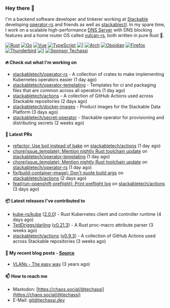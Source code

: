 ### Hey there 👋

I'm a backend software developer and tinkerer working at [Stackable][stackable] developing
[operator-rs][op-rs] and friends as well as [stackablectl][sctl]. In my spare time, I work
on a scalable high-performance [DNS Server][portal] with DNS blocking features and a home
router OS called [vulcan-rs][vulcan], both written in pure Rust 🦀.

[sctl]: https://github.com/stackabletech/stackable-cockpit
[op-rs]: https://github.com/stackabletech/operator-rs
[stackable]: https://github.com/stackabletech
[portal]: https://github.com/portal-rs/portal
[vulcan]: https://github.com/vulcan-rs

[![Rust](https://img.shields.io/badge/-Rust-141414?style=flat&logo=rust&logoColor=%23f97f39)](https://www.rust-lang.org/)
[![Go](https://img.shields.io/badge/-Go-141414?style=flat&logo=go&logoColor=%23f97f39)](https://go.dev/)
[![Vue](https://img.shields.io/badge/-Vue-141414?style=flat&logo=vuedotjs&logoColor=%23f97f39)](https://vuejs.org/)
[![TypeScript](https://img.shields.io/badge/-TypeScript-141414?style=flat&logo=typescript&logoColor=%23f97f39)](https://www.typescriptlang.org/)
![|](https://img.shields.io/badge/-%7C-141414?style=flat&logoColor=%23f97f39)
[![Arch](https://img.shields.io/badge/-Arch-141414?style=flat&logo=archlinux&logoColor=%23f97f39)](https://archlinux.org/)
[![Obsidian](https://img.shields.io/badge/-Obsidian-141414?style=flat&logo=obsidian&logoColor=%23f97f39)](https://obsidian.md/)
[![Firefox](https://img.shields.io/badge/-Firefox-141414?style=flat&logo=firefox&logoColor=%23f97f39)](https://www.mozilla.org/en-US/firefox/new/)
[![Thunderbird](https://img.shields.io/badge/-Thunderbird-141414?style=flat&logo=thunderbird&logoColor=%23f97f39)](https://www.thunderbird.net/en-US/)
![|](https://img.shields.io/badge/-%7C-141414?style=flat&logoColor=%23f97f39)
[![Sponsor Techassi](https://img.shields.io/badge/-Sponsor-141414?style=flat&logo=github&logoColor=%23f97f39)](https://github.com/sponsors/Techassi)

#### 🔥 Check out what I'm working on


- [stackabletech/operator-rs](https://github.com/stackabletech/operator-rs) - A collection of crates to make implementing Kubernetes operators easier (1 day ago)
- [stackabletech/operator-templating](https://github.com/stackabletech/operator-templating) - Templates for ci and packaging files that are common across all operators (1 day ago)
- [stackabletech/actions](https://github.com/stackabletech/actions) - A collection of GitHub Actions used across Stackable repositories (2 days ago)
- [stackabletech/docker-images](https://github.com/stackabletech/docker-images) - Product images for the Stackable Data Platform (3 days ago)
- [stackabletech/secret-operator](https://github.com/stackabletech/secret-operator) - Stackable operator for provisioning and distributing secrets (2 weeks ago)

#### 🧪 Latest PRs


- [refactor: Use boil instead of bake](https://github.com/stackabletech/actions/pull/79) on [stackabletech/actions](https://github.com/stackabletech/actions) (1 day ago)
- [chore(issue_template): Mention nightly Rust toolchain update](https://github.com/stackabletech/operator-templating/pull/550) on [stackabletech/operator-templating](https://github.com/stackabletech/operator-templating) (1 day ago)
- [chore(issue_template): Mention nightly Rust toolchain update](https://github.com/stackabletech/operator-rs/pull/1093) on [stackabletech/operator-rs](https://github.com/stackabletech/operator-rs) (1 day ago)
- [fix(build-container-image): Don&#39;t quote build args](https://github.com/stackabletech/actions/pull/78) on [stackabletech/actions](https://github.com/stackabletech/actions) (2 days ago)
- [feat(run-openshift-preflight): Print preflight log](https://github.com/stackabletech/actions/pull/77) on [stackabletech/actions](https://github.com/stackabletech/actions) (3 days ago)

#### 📦 Latest releases I've contributed to


- [kube-rs/kube](https://github.com/kube-rs/kube/releases/tag/2.0.0) ([2.0.0](https://github.com/kube-rs/kube/releases/tag/2.0.0)) - Rust Kubernetes client and controller runtime (4 days ago)
- [TedDriggs/darling](https://github.com/TedDriggs/darling/releases/tag/v0.21.3) ([v0.21.3](https://github.com/TedDriggs/darling/releases/tag/v0.21.3)) - A Rust proc-macro attribute parser (3 weeks ago)
- [stackabletech/actions](https://github.com/stackabletech/actions/releases/tag/v0.9.3) ([v0.9.3](https://github.com/stackabletech/actions/releases/tag/v0.9.3)) - A collection of GitHub Actions used across Stackable repositories (3 weeks ago)

#### 📜 My recent blog posts - [Source](https://github.com/Techassi/page)


- [VLANs - The easy way](https://techassi.dev/posts/vlans-the-easy-way/) (3 years ago)

#### 📫 How to reach me

- Mastodon: [https://chaos.social/@techassi](https://chaos.social/@techassi)
- E-Mail: git@techassi.dev

